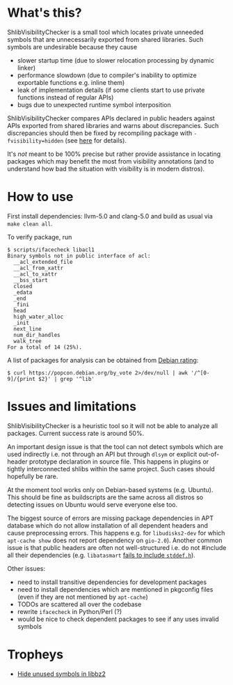 # What's this?

ShlibVisibilityChecker is a small tool which locates private unneeded symbols
that are unnecessarily exported from shared libraries.
Such symbols are undesirable because they cause
* slower startup time (due to slower relocation processing by dynamic linker)
* performance slowdown (due to compiler's inability to optimize exportable functions e.g. inline them)
* leak of implementation details (if some clients start to use private functions instead of regular APIs)
* bugs due to unexpected runtime symbol interposition

ShlibVisibilityChecker compares APIs declared in public headers against APIs exported from shared libraries
and warns about discrepancies. Such discrepancies should then be fixed by recompiling package
with `-fvisibility=hidden` (see [here](https://gcc.gnu.org/wiki/Visibility) for details).

It's _not_ meant to be 100% precise but rather provide assistance in locating packages
which may benefit the most from visibility annotations (and to understand how bad the situation
with visibility is in modern distros).

# How to use

First install dependencies: llvm-5.0 and clang-5.0 and build as usual via `make clean all`.

To verify package, run
```
$ scripts/ifacecheck libacl1
Binary symbols not in public interface of acl:
  __acl_extended_file
  __acl_from_xattr
  __acl_to_xattr
  __bss_start
  closed
  _edata
  _end
  _fini
  head
  high_water_alloc
  _init
  next_line
  num_dir_handles
  walk_tree
For a total of 14 (25%).
```

A list of packages for analysis can be obtained from [Debian rating](https://popcon.debian.org/by_vote):
```
$ curl https://popcon.debian.org/by_vote 2>/dev/null | awk '/^[0-9]/{print $2}' | grep '^lib'
```

# Issues and limitations

ShlibVisibilityChecker is a heuristic tool so it will not be able to analyze all packages.
Current success rate is around 50%.

An important design issue is that the tool can not detect symbols which are used indirectly
i.e. not through an API but through `dlsym` or explicit out-of-header prototype declaration
in source file. This happens in plugins or tightly interconnected shlibs within the same project.
Such cases should hopefully be rare.

At the moment tool works only on Debian-based systems (e.g. Ubuntu).
This should be fine as buildscripts are the same across all distros
so detecting issues on Ubuntu would serve everyone else too.

The biggest source of errors are missing package dependencies in APT database which do not allow
installation of all dependent headers and cause preprocessing errors. This happens e.g. for `libudisks2-dev`
for which `apt-cache show` does not report dependency on `gio-2.0`).
Another common issue is that public headers are often not well-structured i.e. do not \#include
all their dependencies (e.g. `libatasmart` [fails to include `stddef.h`](https://github.com/Rupan/libatasmart/issues/1)).

Other issues:
* need to install transitive dependencies for development packages
* need to install dependencies which are mentioned in pkgconfig files (even if they are not mentioned by `apt-cache`)
* TODOs are scattered all over the codebase
* rewrite `ifacecheck` in Python/Perl (?)
* would be nice to check dependent packages to see if any uses invalid symbols

# Tropheys

* [Hide unused symbols in libbz2](https://bugs.debian.org/cgi-bin/bugreport.cgi?bug=896750)
